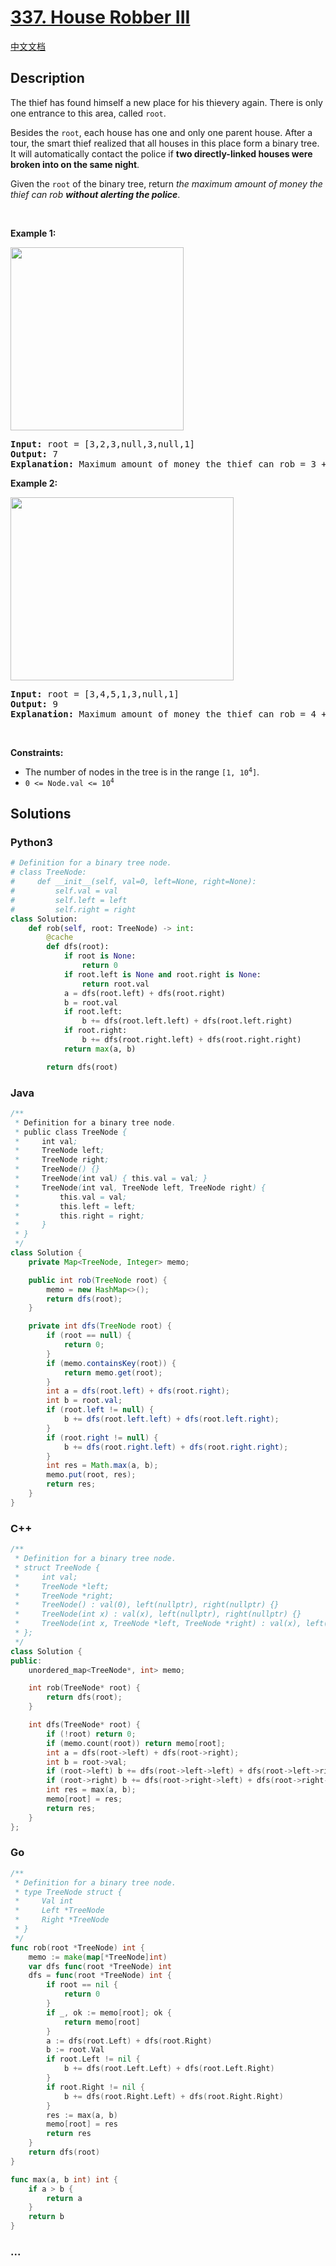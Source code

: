 # [337. House Robber III](https://leetcode.com/problems/house-robber-iii)

[中文文档](/solution/0300-0399/0337.House%20Robber%20III/README.md)

## Description

<p>The thief has found himself a new place for his thievery again. There is only one entrance to this area, called <code>root</code>.</p>

<p>Besides the <code>root</code>, each house has one and only one parent house. After a tour, the smart thief realized that all houses in this place form a binary tree. It will automatically contact the police if <strong>two directly-linked houses were broken into on the same night</strong>.</p>

<p>Given the <code>root</code> of the binary tree, return <em>the maximum amount of money the thief can rob <strong>without alerting the police</strong></em>.</p>

<p>&nbsp;</p>
<p><strong class="example">Example 1:</strong></p>
<img alt="" src="https://fastly.jsdelivr.net/gh/doocs/leetcode@main/solution/0300-0399/0337.House%20Robber%20III/images/rob1-tree.jpg" style="width: 277px; height: 293px;" />
<pre>
<strong>Input:</strong> root = [3,2,3,null,3,null,1]
<strong>Output:</strong> 7
<strong>Explanation:</strong> Maximum amount of money the thief can rob = 3 + 3 + 1 = 7.
</pre>

<p><strong class="example">Example 2:</strong></p>
<img alt="" src="https://fastly.jsdelivr.net/gh/doocs/leetcode@main/solution/0300-0399/0337.House%20Robber%20III/images/rob2-tree.jpg" style="width: 357px; height: 293px;" />
<pre>
<strong>Input:</strong> root = [3,4,5,1,3,null,1]
<strong>Output:</strong> 9
<strong>Explanation:</strong> Maximum amount of money the thief can rob = 4 + 5 = 9.
</pre>

<p>&nbsp;</p>
<p><strong>Constraints:</strong></p>

<ul>
	<li>The number of nodes in the tree is in the range <code>[1, 10<sup>4</sup>]</code>.</li>
	<li><code>0 &lt;= Node.val &lt;= 10<sup>4</sup></code></li>
</ul>

## Solutions

<!-- tabs:start -->

### **Python3**

```python
# Definition for a binary tree node.
# class TreeNode:
#     def __init__(self, val=0, left=None, right=None):
#         self.val = val
#         self.left = left
#         self.right = right
class Solution:
    def rob(self, root: TreeNode) -> int:
        @cache
        def dfs(root):
            if root is None:
                return 0
            if root.left is None and root.right is None:
                return root.val
            a = dfs(root.left) + dfs(root.right)
            b = root.val
            if root.left:
                b += dfs(root.left.left) + dfs(root.left.right)
            if root.right:
                b += dfs(root.right.left) + dfs(root.right.right)
            return max(a, b)

        return dfs(root)
```

### **Java**

```java
/**
 * Definition for a binary tree node.
 * public class TreeNode {
 *     int val;
 *     TreeNode left;
 *     TreeNode right;
 *     TreeNode() {}
 *     TreeNode(int val) { this.val = val; }
 *     TreeNode(int val, TreeNode left, TreeNode right) {
 *         this.val = val;
 *         this.left = left;
 *         this.right = right;
 *     }
 * }
 */
class Solution {
    private Map<TreeNode, Integer> memo;

    public int rob(TreeNode root) {
        memo = new HashMap<>();
        return dfs(root);
    }

    private int dfs(TreeNode root) {
        if (root == null) {
            return 0;
        }
        if (memo.containsKey(root)) {
            return memo.get(root);
        }
        int a = dfs(root.left) + dfs(root.right);
        int b = root.val;
        if (root.left != null) {
            b += dfs(root.left.left) + dfs(root.left.right);
        }
        if (root.right != null) {
            b += dfs(root.right.left) + dfs(root.right.right);
        }
        int res = Math.max(a, b);
        memo.put(root, res);
        return res;
    }
}
```

### **C++**

```cpp
/**
 * Definition for a binary tree node.
 * struct TreeNode {
 *     int val;
 *     TreeNode *left;
 *     TreeNode *right;
 *     TreeNode() : val(0), left(nullptr), right(nullptr) {}
 *     TreeNode(int x) : val(x), left(nullptr), right(nullptr) {}
 *     TreeNode(int x, TreeNode *left, TreeNode *right) : val(x), left(left), right(right) {}
 * };
 */
class Solution {
public:
    unordered_map<TreeNode*, int> memo;

    int rob(TreeNode* root) {
        return dfs(root);
    }

    int dfs(TreeNode* root) {
        if (!root) return 0;
        if (memo.count(root)) return memo[root];
        int a = dfs(root->left) + dfs(root->right);
        int b = root->val;
        if (root->left) b += dfs(root->left->left) + dfs(root->left->right);
        if (root->right) b += dfs(root->right->left) + dfs(root->right->right);
        int res = max(a, b);
        memo[root] = res;
        return res;
    }
};
```

### **Go**

```go
/**
 * Definition for a binary tree node.
 * type TreeNode struct {
 *     Val int
 *     Left *TreeNode
 *     Right *TreeNode
 * }
 */
func rob(root *TreeNode) int {
	memo := make(map[*TreeNode]int)
	var dfs func(root *TreeNode) int
	dfs = func(root *TreeNode) int {
		if root == nil {
			return 0
		}
		if _, ok := memo[root]; ok {
			return memo[root]
		}
		a := dfs(root.Left) + dfs(root.Right)
		b := root.Val
		if root.Left != nil {
			b += dfs(root.Left.Left) + dfs(root.Left.Right)
		}
		if root.Right != nil {
			b += dfs(root.Right.Left) + dfs(root.Right.Right)
		}
		res := max(a, b)
		memo[root] = res
		return res
	}
	return dfs(root)
}

func max(a, b int) int {
	if a > b {
		return a
	}
	return b
}
```

### **...**

```

```

<!-- tabs:end -->
